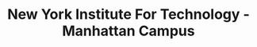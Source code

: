 ---
layout: repo
title: "New York Institute For Technology - Manhattan Campus"
id: 21842
permalink: repos/21842/
---